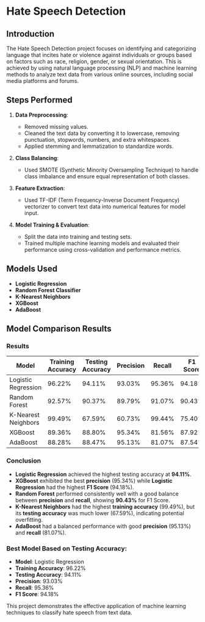 # Hate Speech Detection

## Introduction
The Hate Speech Detection project focuses on identifying and categorizing language that incites hate or violence against individuals or groups based on factors such as race, religion, gender, or sexual orientation. This is achieved by using natural language processing (NLP) and machine learning methods to analyze text data from various online sources, including social media platforms and forums.

## Steps Performed
1. **Data Preprocessing**: 
   - Removed missing values.
   - Cleaned the text data by converting it to lowercase, removing punctuation, stopwords, numbers, and extra whitespaces.
   - Applied stemming and lemmatization to standardize words.

2. **Class Balancing**:
   - Used SMOTE (Synthetic Minority Oversampling Technique) to handle class imbalance and ensure equal representation of both classes.

3. **Feature Extraction**:
   - Used TF-IDF (Term Frequency-Inverse Document Frequency) vectorizer to convert text data into numerical features for model input.

4. **Model Training & Evaluation**:
   - Split the data into training and testing sets.
   - Trained multiple machine learning models and evaluated their performance using cross-validation and performance metrics.

## Models Used
- **Logistic Regression**
- **Random Forest Classifier**
- **K-Nearest Neighbors**
- **XGBoost**
- **AdaBoost**

## Model Comparison Results

### Results

| Model                  | Training Accuracy | Testing Accuracy | Precision | Recall  | F1 Score |
|------------------------|-------------------|------------------|-----------|---------|----------|
| Logistic Regression     | 96.22%            | 94.11%           | 93.03%    | 95.36%  | 94.18%   |
| Random Forest           | 92.57%            | 90.37%           | 89.79%    | 91.07%  | 90.43%   |
| K-Nearest Neighbors     | 99.49%            | 67.59%           | 60.73%    | 99.44%  | 75.40%   |
| XGBoost                | 89.36%            | 88.80%           | 95.34%    | 81.56%  | 87.92%   |
| AdaBoost               | 88.28%            | 88.47%           | 95.13%    | 81.07%  | 87.54%   |

### Conclusion

- **Logistic Regression** achieved the highest testing accuracy at **94.11%**.
- **XGBoost** exhibited the best **precision** (95.34%) while **Logistic Regression** had the highest **F1 Score** (94.18%).
- **Random Forest** performed consistently well with a good balance between **precision** and **recall**, showing **90.43%** for F1 Score.
- **K-Nearest Neighbors** had the highest **training accuracy** (99.49%), but its **testing accuracy** was much lower (67.59%), indicating potential overfitting.
- **AdaBoost** had a balanced performance with good **precision** (95.13%) and **recall** (81.07%).

### Best Model Based on Testing Accuracy:
- **Model**: Logistic Regression
- **Training Accuracy**: 96.22%
- **Testing Accuracy**: 94.11%
- **Precision**: 93.03%
- **Recall**: 95.36%
- **F1 Score**: 94.18%


This project demonstrates the effective application of machine learning techniques to classify hate speech from text data.

